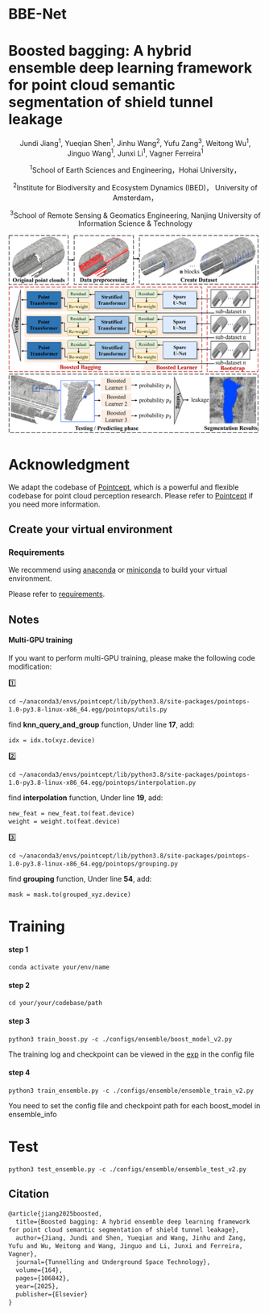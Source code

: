 # BBE-Net

# Boosted bagging: A hybrid ensemble deep learning framework for point cloud semantic segmentation of shield tunnel leakage
<div align="center">
Jundi Jiang</a><sup>1</sup>, Yueqian Shen</a><sup>1</sup>, Jinhu Wang</a><sup>2</sup>, Yufu Zang</a><sup>3</sup>, Weitong Wu</a><sup>1</sup>, Jinguo Wang</a><sup>1</sup>, Junxi Li</a><sup>1</sup>, Vagner Ferreira</a><sup>1</sup>

<div align="center">
  
</a><sup>1</sup>School of Earth Sciences and Engineering，Hohai University， 
  
</a><sup>2</sup>Institute for Biodiversity and Ecosystem Dynamics (IBED)， University of Amsterdam， 

</a><sup>3</sup>School of Remote Sensing & Geomatics Engineering, Nanjing University of Information Science & Technology


![teaser](./doc/BBE-Net.png)

<div align="left">

# Acknowledgment 	
<div align="left">
  
We adapt the codebase of [Pointcept](https://github.com/Pointcept/Pointcept), which  is a powerful and flexible codebase for point cloud perception research. Please refer to [Pointcept](https://github.com/Pointcept/Pointcept) if you need more information.

## Create your virtual environment
### Requirements
<div align="left">

We recommend using [anaconda](https://www.anaconda.com/) or [miniconda](https://docs.anaconda.com/miniconda/) to build your virtual environment.

Please refer to [requirements](./requirements.txt).

## Notes
#### Multi-GPU training

If you want to perform multi-GPU training, please make the following code modification:

:one:

```
cd ~/anaconda3/envs/pointcept/lib/python3.8/site-packages/pointops-1.0-py3.8-linux-x86_64.egg/pointops/utils.py
```
find **knn_query_and_group** function, Under line **17**, add:
```
idx = idx.to(xyz.device)
```
:two:
```
cd ~/anaconda3/envs/pointcept/lib/python3.8/site-packages/pointops-1.0-py3.8-linux-x86_64.egg/pointops/interpolation.py
```
find **interpolation** function, Under line **19**, add:
```
new_feat = new_feat.to(feat.device)
weight = weight.to(feat.device)
```
:three:
```
cd ~/anaconda3/envs/pointcept/lib/python3.8/site-packages/pointops-1.0-py3.8-linux-x86_64.egg/pointops/grouping.py
```
find **grouping** function, Under line **54**, add:
```
mask = mask.to(grouped_xyz.device)
```

# Training
#### step 1
```
conda activate your/env/name
```
#### step 2
```
cd your/your/codebase/path
```
#### step 3
```
python3 train_boost.py -c ./configs/ensemble/boost_model_v2.py
```
The training log and checkpoint can be viewed in the [exp](./exp) in the config file
#### step 4
```
python3 train_ensemble.py -c ./configs/ensemble/ensemble_train_v2.py
```
You need to set the config file and checkpoint path for each boost_model in ensemble_info

# Test
```
python3 test_ensemble.py -c ./configs/ensemble/ensemble_test_v2.py
```

## Citation
```
@article{jiang2025boosted,
  title={Boosted bagging: A hybrid ensemble deep learning framework for point cloud semantic segmentation of shield tunnel leakage},
  author={Jiang, Jundi and Shen, Yueqian and Wang, Jinhu and Zang, Yufu and Wu, Weitong and Wang, Jinguo and Li, Junxi and Ferreira, Vagner},
  journal={Tunnelling and Underground Space Technology},
  volume={164},
  pages={106842},
  year={2025},
  publisher={Elsevier}
}
```
